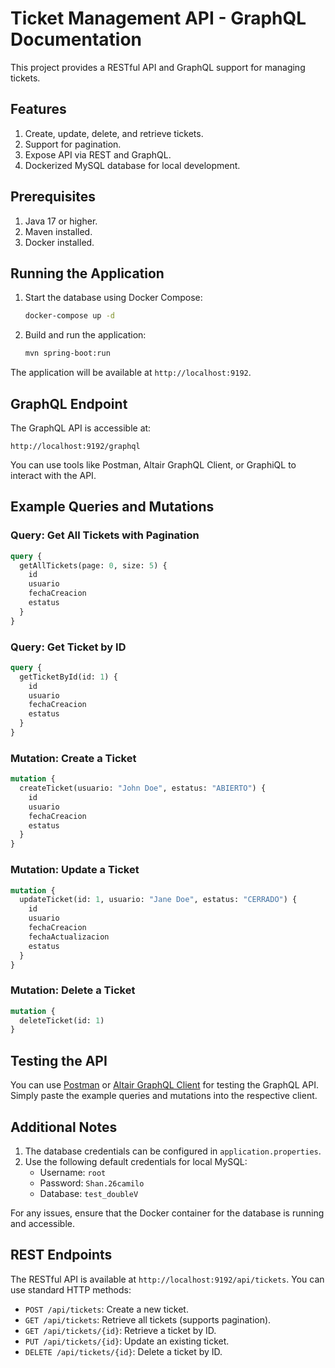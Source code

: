 # Ticket Management API - GraphQL Documentation

This project provides a RESTful API and GraphQL support for managing tickets.

## Features

1. Create, update, delete, and retrieve tickets.
2. Support for pagination.
3. Expose API via REST and GraphQL.
4. Dockerized MySQL database for local development.

## Prerequisites

1. Java 17 or higher.
2. Maven installed.
3. Docker installed.

## Running the Application

1. Start the database using Docker Compose:
   ```bash
   docker-compose up -d
   ```

2. Build and run the application:
   ```bash
   mvn spring-boot:run
   ```

The application will be available at `http://localhost:9192`.

## GraphQL Endpoint

The GraphQL API is accessible at:
```
http://localhost:9192/graphql
```

You can use tools like Postman, Altair GraphQL Client, or GraphiQL to interact with the API.

## Example Queries and Mutations

### Query: Get All Tickets with Pagination
```graphql
query {
  getAllTickets(page: 0, size: 5) {
    id
    usuario
    fechaCreacion
    estatus
  }
}
```

### Query: Get Ticket by ID
```graphql
query {
  getTicketById(id: 1) {
    id
    usuario
    fechaCreacion
    estatus
  }
}
```

### Mutation: Create a Ticket
```graphql
mutation {
  createTicket(usuario: "John Doe", estatus: "ABIERTO") {
    id
    usuario
    fechaCreacion
    estatus
  }
}
```

### Mutation: Update a Ticket
```graphql
mutation {
  updateTicket(id: 1, usuario: "Jane Doe", estatus: "CERRADO") {
    id
    usuario
    fechaCreacion
    fechaActualizacion
    estatus
  }
}
```

### Mutation: Delete a Ticket
```graphql
mutation {
  deleteTicket(id: 1)
}
```

## Testing the API

You can use [Postman](https://www.postman.com/) or [Altair GraphQL Client](https://altairgraphql.dev/) for testing the GraphQL API. Simply paste the example queries and mutations into the respective client.

## Additional Notes

1. The database credentials can be configured in `application.properties`.
2. Use the following default credentials for local MySQL:
   - Username: `root`
   - Password: `Shan.26camilo`
   - Database: `test_doubleV`

For any issues, ensure that the Docker container for the database is running and accessible.


## REST Endpoints
The RESTful API is available at `http://localhost:9192/api/tickets`. You can use standard HTTP methods:
- `POST /api/tickets`: Create a new ticket.
- `GET /api/tickets`: Retrieve all tickets (supports pagination).
- `GET /api/tickets/{id}`: Retrieve a ticket by ID.
- `PUT /api/tickets/{id}`: Update an existing ticket.
- `DELETE /api/tickets/{id}`: Delete a ticket by ID.
